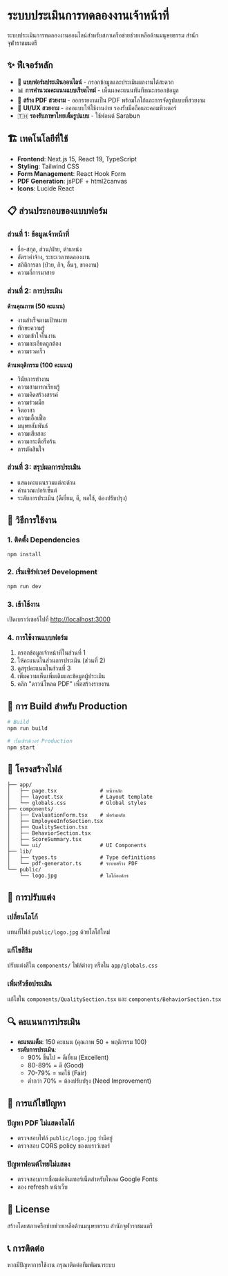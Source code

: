 # ระบบประเมินการทดลองงานเจ้าหน้าที่

ระบบประเมินการทดลองงานออนไลน์สำหรับสภาเครือข่ายช่วยเหลือด้านมนุษยธรรม สำนักจุฬาราชมนตรี

## ✨ ฟีเจอร์หลัก

- 📝 **แบบฟอร์มประเมินออนไลน์** - กรอกข้อมูลและประเมินผลงานได้สะดวก
- 📊 **การคำนวณคะแนนแบบเรียลไทม์** - เห็นผลคะแนนทันทีขณะกรอกข้อมูล
- 📄 **สร้าง PDF สวยงาม** - ออกรายงานเป็น PDF พร้อมโลโก้และการจัดรูปแบบที่สวยงาม
- 🎨 **UI/UX สวยงาม** - ออกแบบให้ใช้งานง่าย รองรับมือถือและคอมพิวเตอร์
- 🇹🇭 **รองรับภาษาไทยเต็มรูปแบบ** - ใช้ฟอนต์ Sarabun

## 🏗️ เทคโนโลยีที่ใช้

- **Frontend**: Next.js 15, React 19, TypeScript
- **Styling**: Tailwind CSS
- **Form Management**: React Hook Form
- **PDF Generation**: jsPDF + html2canvas
- **Icons**: Lucide React

## 📋 ส่วนประกอบของแบบฟอร์ม

### ส่วนที่ 1: ข้อมูลเจ้าหน้าที่
- ชื่อ-สกุล, ส่วน/ฝ่าย, ตำแหน่ง
- อัตราค่าจ้าง, ระยะเวลาทดลองงาน
- สถิติการลา (ป่วย, กิจ, อื่นๆ, ขาดงาน)
- ความถี่การมาสาย

### ส่วนที่ 2: การประเมิน
**ด้านคุณภาพ (50 คะแนน)**
- งานสำเร็จตามเป้าหมาย
- ทักษะความรู้
- ความเข้าใจในงาน
- ความละเอียดถูกต้อง
- ความรวดเร็ว

**ด้านพฤติกรรม (100 คะแนน)**
- วินัยการทำงาน
- ความสามารถเรียนรู้
- ความคิดสร้างสรรค์
- ความร่วมมือ
- จิตอาสา
- ความเอื้อเฟื้อ
- มนุษยสัมพันธ์
- ความเสียสละ
- ความกระตือรือร้น
- การตัดสินใจ

### ส่วนที่ 3: สรุปผลการประเมิน
- แสดงคะแนนรวมแต่ละด้าน
- คำนวณเปอร์เซ็นต์
- ระดับการประเมิน (ดีเยี่ยม, ดี, พอใช้, ต้องปรับปรุง)

## 🚀 วิธีการใช้งาน

### 1. ติดตั้ง Dependencies
```bash
npm install
```

### 2. เริ่มเซิร์ฟเวอร์ Development
```bash
npm run dev
```

### 3. เข้าใช้งาน
เปิดเบราว์เซอร์ไปที่ [http://localhost:3000](http://localhost:3000)

### 4. การใช้งานแบบฟอร์ม
1. กรอกข้อมูลเจ้าหน้าที่ในส่วนที่ 1
2. ให้คะแนนในส่วนการประเมิน (ส่วนที่ 2)
3. ดูสรุปคะแนนในส่วนที่ 3
4. เพิ่มความเห็นเพิ่มเติมและข้อมูลผู้ประเมิน
5. คลิก "ดาวน์โหลด PDF" เพื่อสร้างรายงาน

## 🔧 การ Build สำหรับ Production

```bash
# Build
npm run build

# เริ่มเซิร์ฟเวอร์ Production
npm start
```

## 📁 โครงสร้างไฟล์

```
├── app/
│   ├── page.tsx              # หน้าหลัก
│   ├── layout.tsx            # Layout template
│   └── globals.css           # Global styles
├── components/
│   ├── EvaluationForm.tsx    # ฟอร์มหลัก
│   ├── EmployeeInfoSection.tsx
│   ├── QualitySection.tsx
│   ├── BehaviorSection.tsx
│   ├── ScoreSummary.tsx
│   └── ui/                   # UI Components
├── lib/
│   ├── types.ts              # Type definitions
│   └── pdf-generator.ts      # ระบบสร้าง PDF
└── public/
    └── logo.jpg              # โลโก้องค์กร
```

## 🎨 การปรับแต่ง

### เปลี่ยนโลโก้
แทนที่ไฟล์ `public/logo.jpg` ด้วยโลโก้ใหม่

### แก้ไขสีธีม
ปรับแต่งสีใน `components/` ไฟล์ต่างๆ หรือใน `app/globals.css`

### เพิ่มหัวข้อประเมิน
แก้ไขใน `components/QualitySection.tsx` และ `components/BehaviorSection.tsx`

## 🔍 คะแนนการประเมิน

- **คะแนนเต็ม**: 150 คะแนน (คุณภาพ 50 + พฤติกรรม 100)
- **ระดับการประเมิน**:
  - 90% ขึ้นไป = ดีเยี่ยม (Excellent)
  - 80-89% = ดี (Good)  
  - 70-79% = พอใช้ (Fair)
  - ต่ำกว่า 70% = ต้องปรับปรุง (Need Improvement)

## 🐛 การแก้ไขปัญหา

### ปัญหา PDF ไม่แสดงโลโก้
- ตรวจสอบไฟล์ `public/logo.jpg` ว่ามีอยู่
- ตรวจสอบ CORS policy ของเบราว์เซอร์

### ปัญหาฟอนต์ไทยไม่แสดง
- ตรวจสอบการเชื่อมต่ออินเทอร์เน็ตสำหรับโหลด Google Fonts
- ลอง refresh หน้าเว็บ

## 📝 License

สร้างโดยสภาเครือข่ายช่วยเหลือด้านมนุษยธรรม สำนักจุฬาราชมนตรี

## 📞 การติดต่อ

หากมีปัญหาการใช้งาน กรุณาติดต่อทีมพัฒนาระบบ
